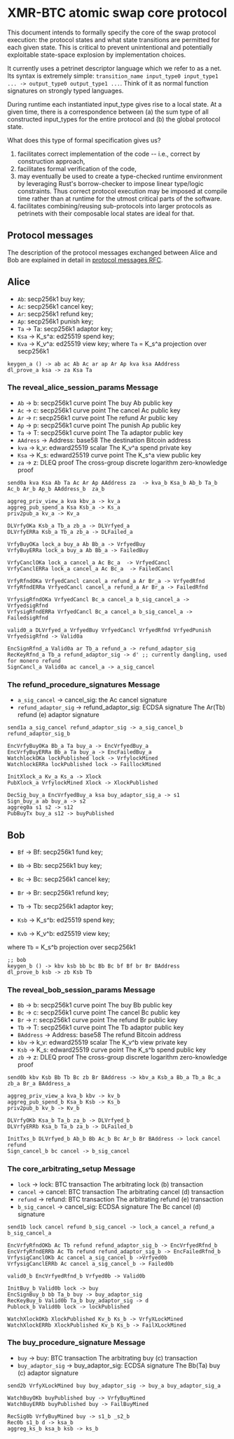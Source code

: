 # XMR-BTC atomic swap core protocol

This document intends to formally specify the core of the swap protocol
execution: the protocol states and what state transitions are permitted for each
given state. This is critical to prevent unintentional and potentially exploitable
state-space explosion by implementation choices.

It currently uses a petrinet descriptor language which we refer to as a net. Its
syntax is extremely simple: `transition_name input_type0 input_type1 ... ->
output_type0 output_type1 ...`. Think of it as normal function signatures on
strongly typed languages.

During runtime each instantiated input_type gives rise to a local state. At a
given time, there is a correspondence between (a) the sum type of all
constructed input_types for the entire protocol and (b) the global protocol
state.

What does this type of formal specification gives us? 
1. facilitates correct implementation of the code -- i.e., correct by
   construction approach,
2. facilitates formal verification of the code,
3. may eventually be used to create a type-checked runtime environment by
leveraging Rust's borrow-checker to impose linear type/logic constraints. Thus
correct protocol execution may be imposed at compile time rather than at runtime
for the utmost critical parts of the software.
4. facilitates combining/reusing sub-protocols into larger protocols as
   petrinets with their composable local states are ideal for that.


## Protocol messages
The description of the protocol messages exchanged between Alice and Bob are explained in detail in [protocol messages RFC](../04-protocol-messages.md). 

## Alice
- `Ab`: secp256k1 buy key;
- `Ac`: secp256k1 cancel key;
- `Ar`: secp256k1 refund key;
- `Ap`: secp256k1 punish key;
- `Ta` -> Ta: secp256k1 adaptor key;
- `Ksa` -> K_s^a: ed25519 spend key;
- `Kva` -> K_v^a: ed25519 view key;
where
    `Ta` = K_s^a projection over secp256k1

``` net:alice0_
keygen_a () -> ab ac Ab Ac ar ap Ar Ap kva ksa AAddress
dl_prove_a ksa -> za Ksa Ta
```

### The reveal_alice_session_params Message
- `Ab` -> b: secp256k1 curve point The buy Ab public key
- `Ac` -> c: secp256k1 curve point The cancel Ac public key
- `Ar` -> r: secp256k1 curve point The refund Ar public key
- `Ap` -> p: secp256k1 curve point The punish Ap public key
- `Ta` -> T: secp256k1 curve point The Ta adaptor public key
- `AAdress` -> Address: base58 The destination Bitcoin address
- `kva` -> k_v: edward25519 scalar The K_v^a spend private key
- `Ksa` -> K_s: edward25519 curve point The K_s^a view public key
- `za` -> z: DLEQ proof The cross-group discrete logarithm zero-knowledge proof

``` net:reveal_alice_session_params_
send0a kva Ksa Ab Ta Ac Ar Ap AAddress za  -> kva_b Ksa_b Ab_b Ta_b Ac_b Ar_b Ap_b AAddress_b  za_b
```

``` net:alice1_
aggreg_priv_view_a kva kbv_a -> kv_a
aggreg_pub_spend_a Ksa Ksb_a -> Ks_a
priv2pub_a kv_a -> Kv_a

DLVrfyOKa Ksb_a Tb_a zb_a -> DLVrfyed_a 
DLVrfyERRa Ksb_a Tb_a zb_a -> DLFailed_a

VrfyBuyOKa lock_a buy_a Ab Bb_a -> VrfyedBuy
VrfyBuyERRa lock_a buy_a Ab Bb_a -> FailedBuy

VrfyCanclOKa lock_a cancel_a Ac Bc_a  -> VrfyedCancl
VrfyCanclERRa lock_a cancel_a Ac Bc_a  -> FailedCancl

VrfyRfndOKa VrfyedCancl cancel_a refund_a Ar Br_a -> VrfyedRfnd 
VrfyRfndERRa VrfyedCancl cancel_a refund_a Ar Br_a -> FailedRfnd

VrfysigRfndOKa VrfyedCancl Bc_a cancel_a b_sig_cancel_a -> VrfyedsigRfnd 
VrfysigRfndERRa VrfyedCancl Bc_a cancel_a b_sig_cancel_a -> FailedsigRfnd

valid0_a DLVrfyed_a VrfyedBuy VrfyedCancl VrfyedRfnd VrfyedPunish VrfyedsigRfnd -> Valid0a

EncSignRfnd_a Valid0a ar Tb_a refund_a -> refund_adaptor_sig
RecKeyRfnd_a Tb_a refund_adaptor_sig -> d' ;; currently dangling, used for monero refund
SignCancl_a Valid0a ac cancel_a -> a_sig_cancel
```

### The refund_procedure_signatures Message
- `a_sig_cancel` -> cancel_sig: the Ac cancel signature
- `refund_adaptor_sig` -> refund_adaptor_sig: ECDSA signature The Ar(Tb) refund (e) adaptor signature

``` net:refund_procedure_signatures_
send1a a_sig_cancel refund_adaptor_sig -> a_sig_cancel_b refund_adaptor_sig_b
```

``` net:alice2_
EncVrfyBuyOKa Bb_a Ta buy_a -> EncVrfyedBuy_a
EncVrfyBuyERRa Bb_a Ta buy_a -> EncFailedBuy_a
WatchlockOKa lockPublished lock -> VrfylockMined
WatchlockERRa lockPublished lock -> FaillockMined

InitXlock_a Kv_a Ks_a -> Xlock
PubXlock_a VrfylockMined Xlock -> XlockPublished

DecSig_buy_a EncVrfyedBuy_a ksa buy_adaptor_sig_a -> s1
Sign_buy_a ab buy_a -> s2
aggreg0a s1 s2 -> s12
PubBuyTx buy_a s12 -> buyPublished
```

## Bob
- `Bf` -> Bf: secp256k1 fund key;
- `Bb` -> Bb: secp256k1 buy key;
- `Bc` -> Bc: secp256k1 cancel key;
- `Br`  -> Br: secp256k1 refund key;

- `Tb` -> Tb: secp256k1 adaptor key;
 
- `Ksb` -> K_s^b: ed25519 spend key;
- `Kvb` -> K_v^b: ed25519 view key;

where
    `Tb` = K_s^b projection over secp256k1

``` net:bob0_
;; bob
keygen_b () -> kbv ksb bb bc Bb Bc bf Bf br Br BAddress
dl_prove_b ksb -> zb Ksb Tb
```

### The reveal_bob_session_params Message
- `Bb` -> b: secp256k1 curve point The buy Bb public key
- `Bc` -> c: secp256k1 curve point The cancel Bc public key
- `Br` -> r: secp256k1 curve point The refund Br public key
- `Tb` -> T: secp256k1 curve point The Tb adaptor public key
- `BAddress` -> Address: base58 The refund Bitcoin address
- `kbv` -> k_v: edward25519 scalar The K_v^b view private key
- `Ksb` -> K_s: edward25519 curve point The K_s^b spend public key
- `zb` -> z: DLEQ proof The cross-group discrete logarithm zero-knowledge proof 

``` net:reveal_bob_session_params_
send0b kbv Ksb Bb Tb Bc zb Br BAddress -> kbv_a Ksb_a Bb_a Tb_a Bc_a zb_a Br_a BAddress_a
```

```net:bob1_
aggreg_priv_view_a kva_b kbv -> kv_b
aggreg_pub_spend_b Ksa_b Ksb -> Ks_b
priv2pub_b kv_b -> Kv_b

DLVrfyOKb Ksa_b Ta_b za_b -> DLVrfyed_b 
DLVrfyERRb Ksa_b Ta_b za_b -> DLFailed_b

InitTxs_b DLVrfyed_b Ab_b Bb Ac_b Bc Ar_b Br BAddress -> lock cancel refund
Sign_cancel_b bc cancel -> b_sig_cancel
```

### The core_arbitrating_setup Message
- `lock` -> lock: BTC transaction The arbitrating lock (b) transaction
- `cancel` -> cancel: BTC transaction The arbitrating cancel (d) transaction
- `refund` -> refund: BTC transaction The arbitrating refund (e) transaction
- `b_sig_cancel` -> cancel_sig: ECDSA signature The Bc cancel (d) signature

``` net:core_arbitrating_setup_
send1b lock cancel refund b_sig_cancel -> lock_a cancel_a refund_a b_sig_cancel_a
```

``` net:bob2_
EncVrfyRfndOKb Ac Tb refund refund_adaptor_sig_b -> EncVrfyedRfnd_b
EncVrfyRfndERRb Ac Tb refund refund_adaptor_sig_b -> EncFailedRfnd_b
VrfysigCanclOKb Ac cancel a_sig_cancel_b ->Vrfyed0b
VrfysigCanclERRb Ac cancel a_sig_cancel_b -> Failed0b

valid0_b EncVrfyedRfnd_b Vrfyed0b -> Valid0b

InitBuy_b Valid0b lock -> buy
EncSignBuy_b bb Ta_b buy -> buy_adaptor_sig
RecKeyBuy_b Valid0b Ta_b buy_adaptor_sig -> d
Publock_b Valid0b lock -> lockPublished

WatchXlockOKb XlockPublished Kv_b Ks_b -> VrfyXLockMined
WatchXlockERRb XlockPublished Kv_b Ks_b -> FailXLockMined

```
### The buy_procedure_signature Message
- `buy` -> buy: BTC transaction The arbitrating buy (c) transaction
- `buy_adaptor_sig` -> buy_adaptor_sig: ECDSA signature The Bb(Ta) buy (c) adaptor signature

``` net:buy_procedure_signature_
send2b VrfyXLockMined buy buy_adaptor_sig -> buy_a buy_adaptor_sig_a
```

``` net:bob3_
WatchBuyOKb buyPublished buy -> VrfyBuyMined
WatchBuyERRb buyPublished buy -> FailBuyMined

RecSig0b VrfyBuyMined buy -> s1_b _s2_b
Rec0b s1_b d -> ksa_b
aggreg_ks_b ksa_b ksb -> ks_b

```
